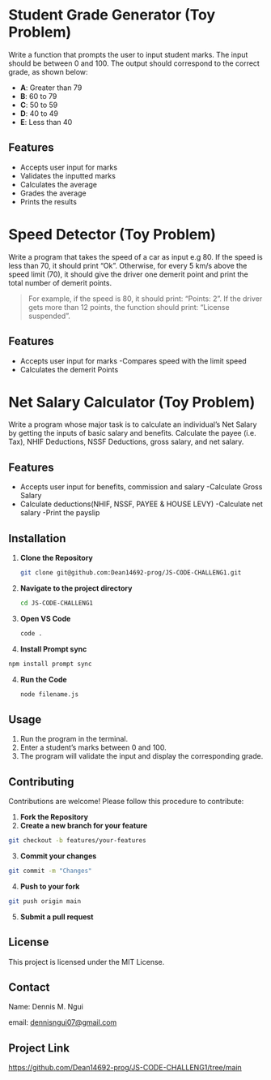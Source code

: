 # Student Grade Generator (Toy Problem)

Write a function that prompts the user to input student marks. The input should be between 0 and 100. The output should correspond to the correct grade, as shown below:

- **A**: Greater than 79
- **B**: 60 to 79
- **C**: 50 to 59
- **D**: 40 to 49
- **E**: Less than 40

## Features

- Accepts user input for marks
- Validates the inputted marks
- Calculates the average
- Grades the average
- Prints the results

# Speed Detector (Toy Problem)

Write a program that takes the speed of a car as input e.g 80. If the speed is less than 70, it should print “Ok”. Otherwise, for every 5 km/s above the speed limit (70), it should give the driver one demerit point and print the total number of demerit points.

> For example, if the speed is 80, it should print: “Points: 2”. If the driver gets more than 12 points, the function should print: “License suspended”.

## Features

- Accepts user input for marks
  -Compares speed with the limit speed
- Calculates the demerit Points

# Net Salary Calculator (Toy Problem)

Write a program whose major task is to calculate an individual’s Net Salary by getting the inputs of basic salary and benefits. Calculate the payee (i.e. Tax), NHIF Deductions, NSSF Deductions, gross salary, and net salary.

## Features

- Accepts user input for benefits, commission and salary
  -Calculate Gross Salary
- Calculate deductions(NHIF, NSSF, PAYEE & HOUSE LEVY)
  -Calculate net salary
  -Print the payslip

## Installation

1. **Clone the Repository**
   ```bash
   git clone git@github.com:Dean14692-prog/JS-CODE-CHALLENG1.git
   ```
2. **Navigate to the project directory**
   ```bash
   cd JS-CODE-CHALLENG1
   ```
3. **Open VS Code**
   ```bash
   code .
   ```
4. **Install Prompt sync**

```bash
npm install prompt sync
```

4. **Run the Code**
   ```bash
   node filename.js
   ```

## Usage

1. Run the program in the terminal.
2. Enter a student’s marks between 0 and 100.
3. The program will validate the input and display the corresponding grade.

## Contributing

Contributions are welcome! Please follow this procedure to contribute:

1. **Fork the Repository**
2. **Create a new branch for your feature**

```bash
git checkout -b features/your-features
```

3. **Commit your changes**

```bash
git commit -m "Changes"
```

4. **Push to your fork**

```bash
git push origin main
```

5. **Submit a pull request**

## License

This project is licensed under the MIT License.

## Contact

Name: Dennis M. Ngui

email: dennisngui07@gmail.com

## Project Link

https://github.com/Dean14692-prog/JS-CODE-CHALLENG1/tree/main
